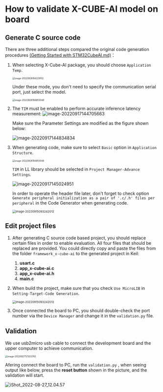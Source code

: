 # How to validate X-CUBE-AI model on board

## Generate C source code

There are three additional steps compared the original code generation procedures [(Getting Started with STM32CubeAI.md)](https://github.com/tinymlcontest/tinyml_contest2022_demo_example/blob/master/README-Cube.md)：

1. When selecting X-Cube-AI package, you should choose `Application Temp`.

   <img src="https://raw.githubusercontent.com/AugustZTR/picbed/master/img/image-20220826184229102.png" alt="image-20220826184229102" style="zoom:50%;" />

   Under these mode, you don't need to specify the communication serial port, just select the model.

   <img src="https://raw.githubusercontent.com/AugustZTR/picbed/master/img/image-20220826184853048.png" alt="image-20220826184853048" style="zoom:50%;" />

2. The `TIM` must be enabled to perform accurate inference latency measurement: 
   ![image-20220917144705663](https://raw.githubusercontent.com/AugustZTR/picbed/master/img/image-20220917144705663.png)
   
   Make sure the Parameter Settings are modified as the figure shown below:

   ![image-20220917144834834](https://raw.githubusercontent.com/AugustZTR/picbed/master/img/image-20220917144834834.png)

3. When generating code, make sure to select `Basic` option in `Application Structure`. 

   <img src="https://raw.githubusercontent.com/AugustZTR/picbed/master/img/image-20220915101630837.png" alt="image-20220826184853048" style="zoom:50%;" />

   `TIM` in LL library should be selected in `Project Manager-Advance Settings`.
   
   ![image-20220917145024951](https://raw.githubusercontent.com/AugustZTR/picbed/master/img/image-20220917145024951.png)

   In order to operate the header file later, don't forget to check option `Generate peripheral initialization as a pair of '.c/.h' files per peripheral` in the Code Generator when generating code.
   
   <img src="https://raw.githubusercontent.com/AugustZTR/picbed/master/img/image-20220915093242012.png" alt="image-20220915093242012" style="zoom:67%;" />



## Edit project files

1. After generating C source code based project, you should replace certain files in order to enable evaluation. All four files that should be replaced are provided. You could directly copy and paste the files from the folder `framework_x-cube-ai` to the generated project in Keil:

   1. **usart.c**
   2. **app_x-cube-ai.c**
   3. **app_x-cube-ai.h**
   4. **main.c**

2. When build the project, make sure that you check `Use MicroLIB` in `Setting-Target-Code Generation`. 

   <img src="https://raw.githubusercontent.com/AugustZTR/picbed/master/img/image-20220916085712870.png" alt="image-20220915093242012" style="zoom:67%;" />

3. Once connected the board to PC, you should double-check the port number via the `Device Manager` and change it in the `validation.py` file.


## Validation

We use usb2micro usb cable to connect the development board and the upper computer to achieve communication. 

<img src="https://raw.githubusercontent.com/AugustZTR/picbed/master/img/image-20220827121203762.png" alt="image-20220827121203762" style="zoom:50%;" />

Afering connect the board to PC, run the `validation.py` , when seeing output like below, press the **reset button** shown in the picture, and the validation will start.

![iShot_2022-08-27_12.04.57](https://raw.githubusercontent.com/AugustZTR/picbed/master/img/iShot_2022-08-27_12.04.57.png)

